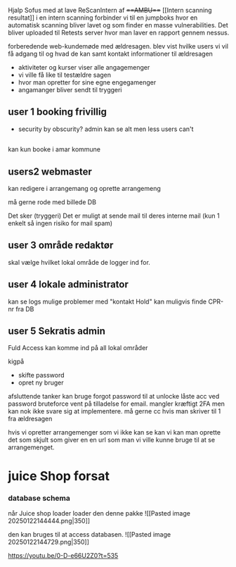 Hjalp Sofus med at lave ReScanIntern af ~~==AMBU==~~  [[Intern scanning resultat]]
i en intern scanning forbinder vi til en jumpboks hvor en automatisk scanning bliver lavet og som finder en masse vulnerabilities. Det bliver uploaded til Retests server hvor man laver en rapport gennem nessus.

forberedende web-kundemøde med ældresagen.
blev vist hvilke users vi vil få adgang til og hvad de kan
samt kontakt informationer til ældresagen


- aktiviteter og kurser viser alle angagemenger
- vi ville få like til testældre sagen
- hvor man opretter for sine egne engegamenger
- angamanger bliver sendt til tryggeri

## user 1 booking frivillig
- security by obscurity? admin kan se alt men less users can't

## 
kan kun booke i amar kommune
## users2 webmaster
kan redigere i arrangemang
og oprette arrangemeng

må gerne rode med billede DB

Det sker (tryggeri)
Det er muligt at sende mail til deres interne mail (kun 1 enkelt så ingen risiko for mail spam)


## user 3 område redaktør
skal vælge hvilket lokal område de logger ind for.


## user 4 lokale administrator
kan se logs
mulige problemer med "kontakt Hold"
kan muligvis finde CPR-nr fra DB


## user 5 Sekratis admin
Fuld Access
kan komme ind på all lokal områder

kigpå 
-  skifte password
- opret ny bruger



afsluttende tanker
kan bruge forgot password til at unlocke låste acc ved password bruteforce
vent på tilladelse for email.
mangler kræftigt 2FA men kan nok ikke svare sig at implementere.
må gerne cc hvis man skriver til 1 fra ældresagen


hvis vi opretter arrangemenger som vi ikke kan se kan vi
kan man oprette det som skjult som giver en en url som man vi ville kunne bruge til at se arrangemenget.


# juice Shop forsat
### database schema
når Juice shop loader loader den denne pakke
![[Pasted image 20250122144444.png|350]]

den kan bruges til at access databasen.
![[Pasted image 20250122144729.png|350]]

https://youtu.be/0-D-e66U2Z0?t=535
